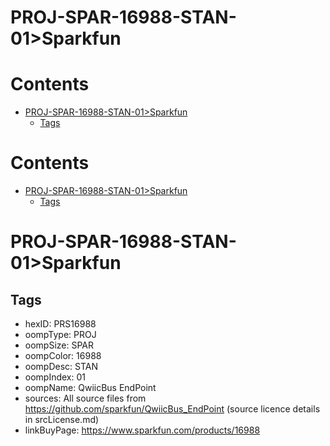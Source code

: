 
PROJ-SPAR-16988-STAN-01>Sparkfun
================================

Contents
========

* [PROJ-SPAR-16988-STAN-01>Sparkfun](#proj-spar-16988-stan-01sparkfun)
	* [Tags](#tags)

Contents
========

* [PROJ-SPAR-16988-STAN-01>Sparkfun](#proj-spar-16988-stan-01sparkfun)
	* [Tags](#tags)

# PROJ-SPAR-16988-STAN-01>Sparkfun

## Tags

- hexID: PRS16988
- oompType: PROJ
- oompSize: SPAR
- oompColor: 16988
- oompDesc: STAN
- oompIndex: 01
- oompName: QwiicBus EndPoint
- sources: All source files from https://github.com/sparkfun/QwiicBus_EndPoint (source licence details in srcLicense.md)
- linkBuyPage: https://www.sparkfun.com/products/16988
